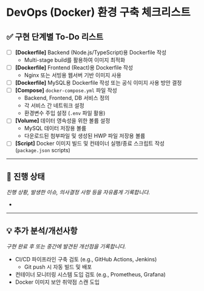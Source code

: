# DevOps (Docker) 환경 구축 체크리스트

## ✅ 구현 단계별 To-Do 리스트
- [ ] **[Dockerfile]** Backend (Node.js/TypeScript)용 Dockerfile 작성
  - Multi-stage build를 활용하여 이미지 최적화
- [ ] **[Dockerfile]** Frontend (React)용 Dockerfile 작성
  - Nginx 또는 서빙용 웹서버 기반 이미지 사용
- [ ] **[Dockerfile]** MySQL용 Dockerfile 작성 또는 공식 이미지 사용 방안 결정
- [ ] **[Compose]** `docker-compose.yml` 파일 작성
  - Backend, Frontend, DB 서비스 정의
  - 각 서비스 간 네트워크 설정
  - 환경변수 주입 설정 (`.env` 파일 활용)
- [ ] **[Volume]** 데이터 영속성을 위한 볼륨 설정
  - MySQL 데이터 저장용 볼륨
  - 다운로드된 첨부파일 및 생성된 HWP 파일 저장용 볼륨
- [ ] **[Script]** Docker 이미지 빌드 및 컨테이너 실행/종료 스크립트 작성 (`package.json` scripts)

---

## 🔄 진행 상태
*진행 상황, 발생한 이슈, 의사결정 사항 등을 자유롭게 기록합니다.*

-

---

## 💡 추가 분석/개선사항
*구현 완료 후 또는 중간에 발견된 개선점을 기록합니다.*

- CI/CD 파이프라인 구축 검토 (e.g., GitHub Actions, Jenkins)
  - Git push 시 자동 빌드 및 배포
- 컨테이너 모니터링 시스템 도입 검토 (e.g., Prometheus, Grafana)
- Docker 이미지 보안 취약점 스캔 도입
